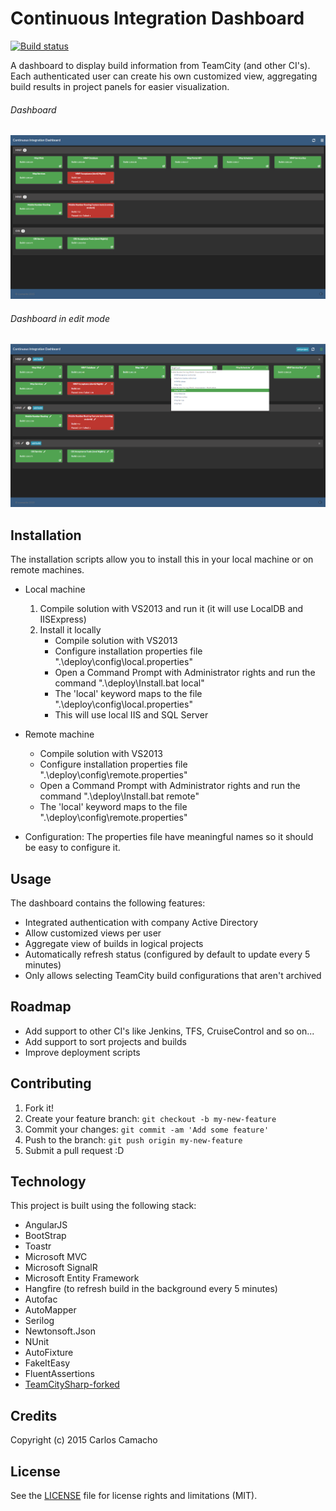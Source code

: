 # Continuous Integration Dashboard #

[![Build status](https://ci.appveyor.com/api/projects/status/wv8g82g3xkhfa56d?svg=true)](https://ci.appveyor.com/project/cmvcamacho/continuous-integration-dashboard)

A dashboard to display build information from TeamCity (and other CI's). Each authenticated user can create his own customized view, aggregating build results in project panels for easier visualization.

###### Dashboard
![dashboard](/screenshoots/dashboard.png)

###### Dashboard in edit mode
![dashboard in edit mode](/screenshoots/editmode.png)

## Installation

The installation scripts allow you to install this in your local machine or on remote machines.
* Local machine
	1. Compile solution with VS2013 and run it (it will use LocalDB and IISExpress)
	1. Install it locally
		* Compile solution with VS2013
		* Configure installation properties file ".\deploy\config\local.properties"  
		* Open a Command Prompt with Administrator rights and run the command ".\deploy\Install.bat local"
		* The 'local' keyword maps to the file ".\deploy\config\local.properties"
		* This will use local IIS and SQL Server

* Remote machine
	* Compile solution with VS2013
	* Configure installation properties file ".\deploy\config\remote.properties"
	* Open a Command Prompt with Administrator rights and run the command ".\deploy\Install.bat remote"
	* The 'local' keyword maps to the file ".\deploy\config\remote.properties"

* Configuration:
	The properties file have meaningful names so it should be easy to configure it. 
	
## Usage

The dashboard contains the following features:
* Integrated authentication with company Active Directory
* Allow customized views per user
* Aggregate view of builds in logical projects
* Automatically refresh status (configured by default to update every 5 minutes)
* Only allows selecting TeamCity build configurations that aren't archived

## Roadmap

* Add support to other CI's like Jenkins, TFS, CruiseControl and so on...
* Add support to sort projects and builds
* Improve deployment scripts

## Contributing

1. Fork it!
2. Create your feature branch: `git checkout -b my-new-feature`
3. Commit your changes: `git commit -am 'Add some feature'`
4. Push to the branch: `git push origin my-new-feature`
5. Submit a pull request :D

## Technology

This project is built using the following stack:
* AngularJS
* BootStrap
* Toastr
* Microsoft MVC
* Microsoft SignalR
* Microsoft Entity Framework
* Hangfire (to refresh build in the background every 5 minutes)
* Autofac
* AutoMapper
* Serilog
* Newtonsoft.Json
* NUnit
* AutoFixture
* FakeItEasy
* FluentAssertions
* [TeamCitySharp-forked](https://github.com/y-gagar1n/TeamCitySharp)

## Credits

Copyright (c) 2015 Carlos Camacho

## License

See the [LICENSE](LICENSE) file for license rights and limitations (MIT).

